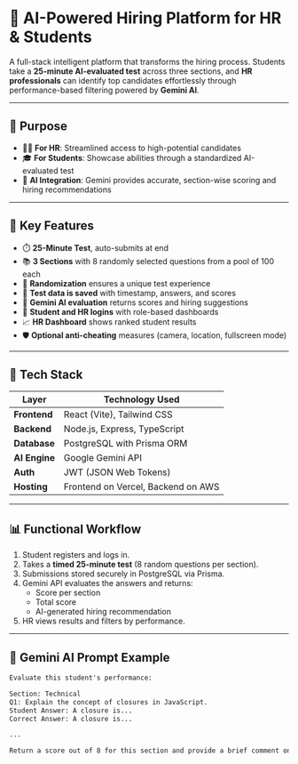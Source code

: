 # 🚀 AI-Powered Hiring Platform for HR & Students

A full-stack intelligent platform that transforms the hiring process. Students take a **25-minute AI-evaluated test** across three sections, and **HR professionals** can identify top candidates effortlessly through performance-based filtering powered by **Gemini AI**.

---

## 🎯 Purpose

- 🧑‍💼 **For HR**: Streamlined access to high-potential candidates
- 🎓 **For Students**: Showcase abilities through a standardized AI-evaluated test
- 🤖 **AI Integration**: Gemini provides accurate, section-wise scoring and hiring recommendations

---

## 🧠 Key Features

- ⏱️ **25-Minute Test**, auto-submits at end
- 📚 **3 Sections** with 8 randomly selected questions from a pool of 100 each
- 🔄 **Randomization** ensures a unique test experience
- 💾 **Test data is saved** with timestamp, answers, and scores
- 🤖 **Gemini AI evaluation** returns scores and hiring suggestions
- 👤 **Student and HR logins** with role-based dashboards
- 📈 **HR Dashboard** shows ranked student results
- 🛡️ **Optional anti-cheating** measures (camera, location, fullscreen mode)

---

## 🧱 Tech Stack

| Layer         | Technology Used                  |
|---------------|----------------------------------|
| **Frontend**  | React (Vite), Tailwind CSS       |
| **Backend**   | Node.js, Express, TypeScript     |
| **Database**  | PostgreSQL with Prisma ORM       |
| **AI Engine** | Google Gemini API                |
| **Auth**      | JWT (JSON Web Tokens)            |
| **Hosting**   | Frontend on Vercel, Backend on AWS |

---

## 📊 Functional Workflow

1. Student registers and logs in.
2. Takes a **timed 25-minute test** (8 random questions per section).
3. Submissions stored securely in PostgreSQL via Prisma.
4. Gemini API evaluates the answers and returns:
   - Score per section
   - Total score
   - AI-generated hiring recommendation
5. HR views results and filters by performance.

---

## 🧠 Gemini AI Prompt Example

```txt
Evaluate this student's performance:

Section: Technical
Q1: Explain the concept of closures in JavaScript.
Student Answer: A closure is...
Correct Answer: A closure is...

...

Return a score out of 8 for this section and provide a brief comment on their technical proficiency.

